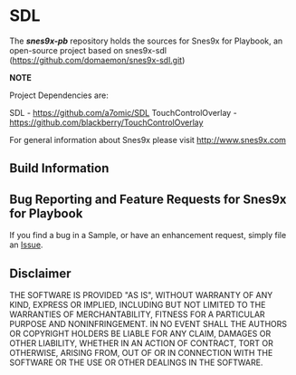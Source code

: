 # SDL

The _**snes9x-pb**_ repository holds the sources for Snes9x for Playbook, an open-source project based on snes9x-sdl (https://github.com/domaemon/snes9x-sdl.git)

**NOTE** 

Project Dependencies are:

SDL - https://github.com/a7omic/SDL
TouchControlOverlay - https://github.com/blackberry/TouchControlOverlay

For general information about Snes9x please visit http://www.snes9x.com

## Build Information



## Bug Reporting and Feature Requests for Snes9x for Playbook

If you find a bug in a Sample, or have an enhancement request, simply file an [Issue](https://github.com/a7omic/snes9x-pb/issues).

## Disclaimer

THE SOFTWARE IS PROVIDED "AS IS", WITHOUT WARRANTY OF ANY KIND, EXPRESS OR IMPLIED, INCLUDING BUT NOT LIMITED TO THE WARRANTIES OF MERCHANTABILITY, FITNESS FOR A PARTICULAR PURPOSE AND NONINFRINGEMENT. IN NO EVENT SHALL THE AUTHORS OR COPYRIGHT HOLDERS BE LIABLE FOR ANY CLAIM, DAMAGES OR OTHER LIABILITY, WHETHER IN AN ACTION OF CONTRACT, TORT OR OTHERWISE, ARISING FROM, OUT OF OR IN CONNECTION WITH THE SOFTWARE OR THE USE OR OTHER DEALINGS IN THE SOFTWARE.


